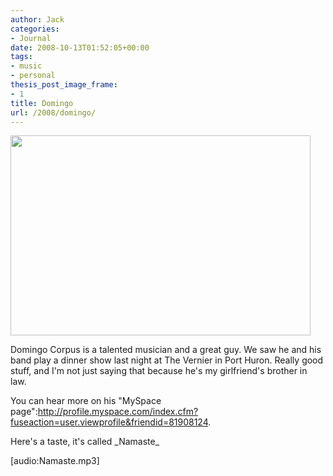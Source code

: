 ```yaml
---
author: Jack
categories:
- Journal
date: 2008-10-13T01:52:05+00:00
tags:
- music
- personal
thesis_post_image_frame:
- 1
title: Domingo
url: /2008/domingo/
---
```


[<img src="https://www.baty.net/files//domingo-playing.jpg" alt="" title="domingo-playing" width="480" height="320" class="aligncenter size-full wp-image-2733 frame" />][1]

<span class="drop_cap">D</span>omingo Corpus is a talented musician and a great guy. We saw he and his band play a dinner show last night at The Vernier in Port Huron. Really good stuff, and I'm not just saying that because he's my girlfriend's brother in law.

You can hear more on his "MySpace page":http://profile.myspace.com/index.cfm?fuseaction=user.viewprofile&friendid=81908124.

Here's a taste, it's called \_Namaste\_
  
[audio:Namaste.mp3]

 [1]: https://www.baty.net/files//domingo-playing.jpg